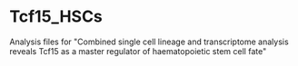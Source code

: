 # Tcf15_HSCs
Analysis files for "Combined single cell lineage and transcriptome analysis reveals Tcf15 as a master regulator of haematopoietic stem cell fate"
